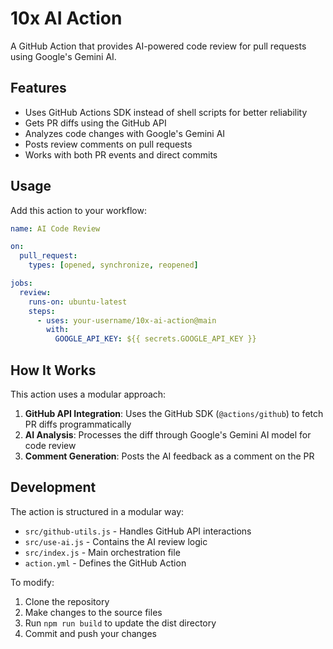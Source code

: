 # 10x AI Action

A GitHub Action that provides AI-powered code review for pull requests using Google's Gemini AI.

## Features

- Uses GitHub Actions SDK instead of shell scripts for better reliability
- Gets PR diffs using the GitHub API
- Analyzes code changes with Google's Gemini AI
- Posts review comments on pull requests
- Works with both PR events and direct commits

## Usage

Add this action to your workflow:

```yaml
name: AI Code Review

on:
  pull_request:
    types: [opened, synchronize, reopened]

jobs:
  review:
    runs-on: ubuntu-latest
    steps:
      - uses: your-username/10x-ai-action@main
        with:
          GOOGLE_API_KEY: ${{ secrets.GOOGLE_API_KEY }}
```

## How It Works

This action uses a modular approach:

1. **GitHub API Integration**: Uses the GitHub SDK (`@actions/github`) to fetch PR diffs programmatically
2. **AI Analysis**: Processes the diff through Google's Gemini AI model for code review
3. **Comment Generation**: Posts the AI feedback as a comment on the PR

## Development

The action is structured in a modular way:

- `src/github-utils.js` - Handles GitHub API interactions
- `src/use-ai.js` - Contains the AI review logic
- `src/index.js` - Main orchestration file
- `action.yml` - Defines the GitHub Action

To modify:

1. Clone the repository
2. Make changes to the source files
3. Run `npm run build` to update the dist directory
4. Commit and push your changes
